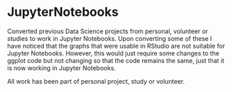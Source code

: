 # JupyterNotebooks
Converted previous Data Science projects from personal, volunteer or studies to work in Jupyter Notebooks. 
Upon converting some of these I have noticed that the graphs that were usable in RStudio are not suitable for Jupyter Notebooks. However, this would just require some changes to the ggplot code but not changing so that the code remains the same, just that it is now working in Jupyter Notebooks. 

All work has been part of personal project, study or volunteer. 
